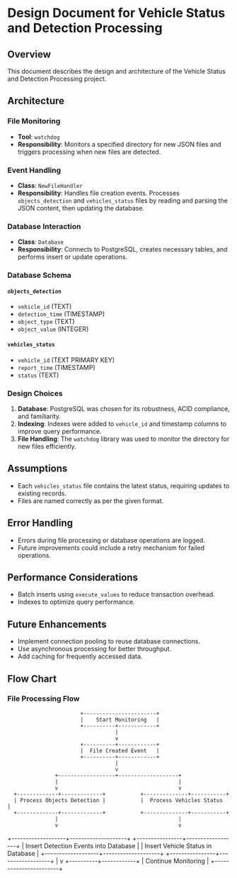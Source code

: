 # Design Document for Vehicle Status and Detection Processing

## Overview
This document describes the design and architecture of the Vehicle Status and Detection Processing project.

## Architecture

### File Monitoring
- **Tool**: `watchdog`
- **Responsibility**: Monitors a specified directory for new JSON files and triggers processing when new files are detected.

### Event Handling
- **Class**: `NewFileHandler`
- **Responsibility**: Handles file creation events. Processes `objects_detection` and `vehicles_status` files by reading and parsing the JSON content, then updating the database.

### Database Interaction
- **Class**: `Database`
- **Responsibility**: Connects to PostgreSQL, creates necessary tables, and performs insert or update operations.

### Database Schema

#### `objects_detection`
- `vehicle_id` (TEXT)
- `detection_time` (TIMESTAMP)
- `object_type` (TEXT)
- `object_value` (INTEGER)

#### `vehicles_status`
- `vehicle_id` (TEXT PRIMARY KEY)
- `report_time` (TIMESTAMP)
- `status` (TEXT)

### Design Choices

1. **Database**: PostgreSQL was chosen for its robustness, ACID compliance, and familiarity.
2. **Indexing**: Indexes were added to `vehicle_id` and timestamp columns to improve query performance.
3. **File Handling**: The `watchdog` library was used to monitor the directory for new files efficiently.

## Assumptions
- Each `vehicles_status` file contains the latest status, requiring updates to existing records.
- Files are named correctly as per the given format.

## Error Handling
- Errors during file processing or database operations are logged.
- Future improvements could include a retry mechanism for failed operations.

## Performance Considerations
- Batch inserts using `execute_values` to reduce transaction overhead.
- Indexes to optimize query performance.

## Future Enhancements
- Implement connection pooling to reuse database connections.
- Use asynchronous processing for better throughput.
- Add caching for frequently accessed data.

## Flow Chart

### File Processing Flow
                           +-----------------------+
                           |    Start Monitoring   |
                           +----------+------------+
                                      |
                                      v
                           +----------+------------+
                           |  File Created Event   |
                           +----------+------------+
                                      |
                                      v
                   +------------------+-------------------+
                   |                                      |
                   v                                      v
      +-------------+-------------+           +--------------+-----------+
      | Process Objects Detection |           |  Process Vehicles Status  |
      +-------------+-------------+           +--------------+-----------+
                   |                                      |
                   v                                      v
+-------------------+--------------------+ +----------------+------------------+
| Insert Detection Events into Database  | | Insert Vehicle Status in Database  |
+-------------------+--------------------+ +----------------+------------------+
                                          |
                                          v
                            +----------+------------+
                            | Continue Monitoring   |
                            +-----------------------+
